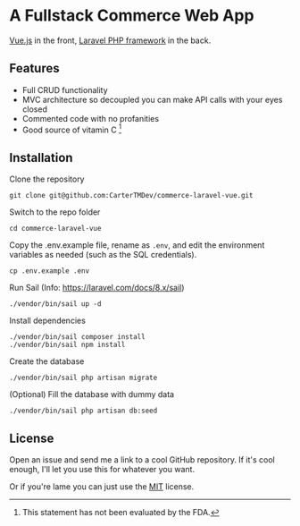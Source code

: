 # A Fullstack Commerce Web App

[Vue.js](https://vuejs.org/) in the front, [Laravel PHP framework](https://laravel.com/) in the back.

## Features

* Full CRUD functionality
* MVC architecture so decoupled you can make API calls with your eyes closed
* Commented code with no profanities
* Good source of vitamin C [^1]

[^1]: This statement has not been evaluated by the FDA.

## Installation

Clone the repository

    git clone git@github.com:CarterTMDev/commerce-laravel-vue.git

Switch to the repo folder

    cd commerce-laravel-vue
    
Copy the .env.example file, rename as `.env`, and edit the environment variables as needed (such as the SQL credentials).

    cp .env.example .env

Run Sail (Info: https://laravel.com/docs/8.x/sail)

    ./vendor/bin/sail up -d

Install dependencies

    ./vendor/bin/sail composer install
    ./vendor/bin/sail npm install

Create the database

    ./vendor/bin/sail php artisan migrate

(Optional) Fill the database with dummy data

    ./vendor/bin/sail php artisan db:seed

## License

Open an issue and send me a link to a cool GitHub repository. If it's cool enough, I'll let you use this for whatever you want.

Or if you're lame you can just use the [MIT](https://choosealicense.com/licenses/mit/) license.
